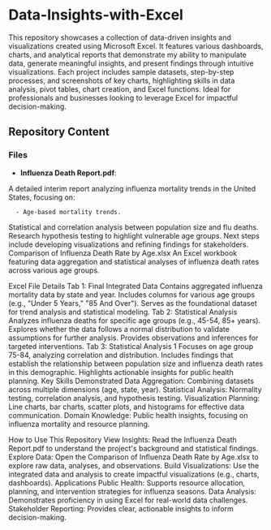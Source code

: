 # Data-Insights-with-Excel
This repository showcases a collection of data-driven insights and visualizations created using Microsoft Excel. It features various dashboards, charts, and analytical reports that demonstrate my ability to manipulate data, generate meaningful insights, and present findings through intuitive visualizations. Each project includes sample datasets, step-by-step processes, and screenshots of key charts, highlighting skills in data analysis, pivot tables, chart creation, and Excel functions. Ideal for professionals and businesses looking to leverage Excel for impactful decision-making.

## Repository Content

### Files
- **Influenza Death Report.pdf**:

A detailed interim report analyzing influenza mortality trends in the United States, focusing on:

      - Age-based mortality trends.
Statistical and correlation analysis between population size and flu deaths.
Research hypothesis testing to highlight vulnerable age groups.
Next steps include developing visualizations and refining findings for stakeholders.
Comparison of Influenza Death Rate by Age.xlsx
An Excel workbook featuring data aggregation and statistical analyses of influenza death rates across various age groups.

Excel File Details
Tab 1: Final Integrated Data
Contains aggregated influenza mortality data by state and year.
Includes columns for various age groups (e.g., "Under 5 Years," "85 And Over").
Serves as the foundational dataset for trend analysis and statistical modeling.
Tab 2: Statistical Analysis
Analyzes influenza deaths for specific age groups (e.g., 45-54, 85+ years).
Explores whether the data follows a normal distribution to validate assumptions for further analysis.
Provides observations and inferences for targeted interventions.
Tab 3: Statistical Analysis 1
Focuses on age group 75-84, analyzing correlation and distribution.
Includes findings that establish the relationship between population size and influenza death rates in this demographic.
Highlights actionable insights for public health planning.
Key Skills Demonstrated
Data Aggregation: Combining datasets across multiple dimensions (age, state, year).
Statistical Analysis: Normality testing, correlation analysis, and hypothesis testing.
Visualization Planning: Line charts, bar charts, scatter plots, and histograms for effective data communication.
Domain Knowledge: Public health insights, focusing on influenza mortality and resource planning.

How to Use This Repository
View Insights: Read the Influenza Death Report.pdf to understand the project's background and statistical findings.
Explore Data: Open the Comparison of Influenza Death Rate by Age.xlsx to explore raw data, analyses, and observations.
Build Visualizations: Use the integrated data and analysis to create impactful visualizations (e.g., charts, dashboards).
Applications
Public Health: Supports resource allocation, planning, and intervention strategies for influenza seasons.
Data Analysis: Demonstrates proficiency in using Excel for real-world data challenges.
Stakeholder Reporting: Provides clear, actionable insights to inform decision-making.


